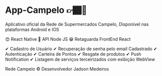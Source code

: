 # App-Campelo 👉🏾📱
Aplicativo oficial da Rede de Supermercados Campelo, Disponível nas plataformas Android e IOS

😍 React Native
🚀 API Node JS
😁 Retaguarda FrontEnd React

✔ Cadastro de Usuário
✔ Recuperação de senha pelo email Cadastrado
✔ Autenticação 
✔ Carteira de Pontos
✔ Resgate de produtos
✔ Push Notification
✔ Listagem de serviços terceirizados com exibição WebView

Rede Campelo ©
Desenvolvedor Jadson Medeiros
